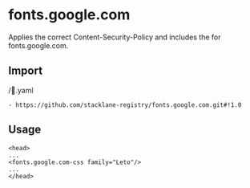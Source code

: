 # fonts.google.com

Applies the correct Content-Security-Policy and includes the <link> for fonts.google.com.

## Import

/🔌.yaml

```
- https://github.com/stacklane-registry/fonts.google.com.git#!1.0
```

## Usage

```
<head>
...
<fonts.google.com-css family="Leto"/>
...
</head>
```
